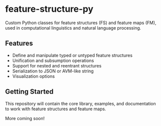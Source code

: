 # feature-structure-py

Custom Python classes for feature structures (FS) and feature maps (FM), used in computational linguistics and natural language processing.

## Features

- Define and manipulate typed or untyped feature structures
- Unification and subsumption operations
- Support for nested and reentrant structures
- Serialization to JSON or AVM-like string
- Visualization options

## Getting Started

This repository will contain the core library, examples, and documentation to work with feature structures and feature maps.

More coming soon!
